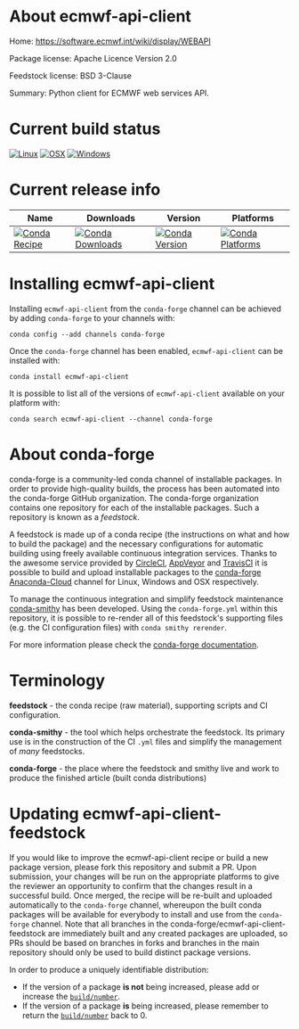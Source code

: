 About ecmwf-api-client
======================

Home: https://software.ecmwf.int/wiki/display/WEBAPI

Package license: Apache Licence Version 2.0

Feedstock license: BSD 3-Clause

Summary: Python client for ECMWF web services API.



Current build status
====================

[![Linux](https://img.shields.io/circleci/project/github/conda-forge/ecmwf-api-client-feedstock/master.svg?label=Linux)](https://circleci.com/gh/conda-forge/ecmwf-api-client-feedstock)
[![OSX](https://img.shields.io/travis/conda-forge/ecmwf-api-client-feedstock/master.svg?label=macOS)](https://travis-ci.org/conda-forge/ecmwf-api-client-feedstock)
[![Windows](https://img.shields.io/appveyor/ci/conda-forge/ecmwf-api-client-feedstock/master.svg?label=Windows)](https://ci.appveyor.com/project/conda-forge/ecmwf-api-client-feedstock/branch/master)

Current release info
====================

| Name | Downloads | Version | Platforms |
| --- | --- | --- | --- |
| [![Conda Recipe](https://img.shields.io/badge/recipe-ecmwf--api--client-green.svg)](https://anaconda.org/conda-forge/ecmwf-api-client) | [![Conda Downloads](https://img.shields.io/conda/dn/conda-forge/ecmwf-api-client.svg)](https://anaconda.org/conda-forge/ecmwf-api-client) | [![Conda Version](https://img.shields.io/conda/vn/conda-forge/ecmwf-api-client.svg)](https://anaconda.org/conda-forge/ecmwf-api-client) | [![Conda Platforms](https://img.shields.io/conda/pn/conda-forge/ecmwf-api-client.svg)](https://anaconda.org/conda-forge/ecmwf-api-client) |

Installing ecmwf-api-client
===========================

Installing `ecmwf-api-client` from the `conda-forge` channel can be achieved by adding `conda-forge` to your channels with:

```
conda config --add channels conda-forge
```

Once the `conda-forge` channel has been enabled, `ecmwf-api-client` can be installed with:

```
conda install ecmwf-api-client
```

It is possible to list all of the versions of `ecmwf-api-client` available on your platform with:

```
conda search ecmwf-api-client --channel conda-forge
```


About conda-forge
=================

conda-forge is a community-led conda channel of installable packages.
In order to provide high-quality builds, the process has been automated into the
conda-forge GitHub organization. The conda-forge organization contains one repository
for each of the installable packages. Such a repository is known as a *feedstock*.

A feedstock is made up of a conda recipe (the instructions on what and how to build
the package) and the necessary configurations for automatic building using freely
available continuous integration services. Thanks to the awesome service provided by
[CircleCI](https://circleci.com/), [AppVeyor](https://www.appveyor.com/)
and [TravisCI](https://travis-ci.org/) it is possible to build and upload installable
packages to the [conda-forge](https://anaconda.org/conda-forge)
[Anaconda-Cloud](https://anaconda.org/) channel for Linux, Windows and OSX respectively.

To manage the continuous integration and simplify feedstock maintenance
[conda-smithy](https://github.com/conda-forge/conda-smithy) has been developed.
Using the ``conda-forge.yml`` within this repository, it is possible to re-render all of
this feedstock's supporting files (e.g. the CI configuration files) with ``conda smithy rerender``.

For more information please check the [conda-forge documentation](https://conda-forge.org/docs/).

Terminology
===========

**feedstock** - the conda recipe (raw material), supporting scripts and CI configuration.

**conda-smithy** - the tool which helps orchestrate the feedstock.
                   Its primary use is in the construction of the CI ``.yml`` files
                   and simplify the management of *many* feedstocks.

**conda-forge** - the place where the feedstock and smithy live and work to
                  produce the finished article (built conda distributions)


Updating ecmwf-api-client-feedstock
===================================

If you would like to improve the ecmwf-api-client recipe or build a new
package version, please fork this repository and submit a PR. Upon submission,
your changes will be run on the appropriate platforms to give the reviewer an
opportunity to confirm that the changes result in a successful build. Once
merged, the recipe will be re-built and uploaded automatically to the
`conda-forge` channel, whereupon the built conda packages will be available for
everybody to install and use from the `conda-forge` channel.
Note that all branches in the conda-forge/ecmwf-api-client-feedstock are
immediately built and any created packages are uploaded, so PRs should be based
on branches in forks and branches in the main repository should only be used to
build distinct package versions.

In order to produce a uniquely identifiable distribution:
 * If the version of a package **is not** being increased, please add or increase
   the [``build/number``](https://conda.io/docs/user-guide/tasks/build-packages/define-metadata.html#build-number-and-string).
 * If the version of a package **is** being increased, please remember to return
   the [``build/number``](https://conda.io/docs/user-guide/tasks/build-packages/define-metadata.html#build-number-and-string)
   back to 0.
